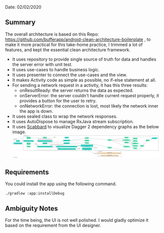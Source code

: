 
Date: 02/02/2020

## Summary

The overall architecture is based on this Repo: <https://github.com/bufferapp/android-clean-architecture-boilerplate> , to make it more practical for this take-home practice, I trimmed a lot of features, and kept the essential clean architecture framework. 
* It uses repository to provide single source of truth for data and handles the server error with unit test.
* It uses use-cases to handle business logic. 
* It uses presenter to connect the use-cases and the view.
* It makes Activity code as simple as possible, no if-else statement at all.
* For sending a network request in a activity, it has this three results:
  * onResultReady: the server returns the data as expected.
  * onServerError: the server couldn't handle current request properly, it provides a button for the user to retry.
  * onNetworkError: the connection is lost, most likely the network inner the app is down.
* It uses sealed class to wrap the network responses.
* It uses AutoDispose to manage RxJava stream subscription.  
* It uses [Scabbard](https://arunkumar9t2.github.io/scabbard/) to visualize Dagger 2 dependency graphs as the below image.
![Dagger Graph](doc/10_di_graph.png?raw=true "Dagger Graph")

## Requirements

You could install the app using the following command.
```
./gradlew :app:installDebug
```

## Ambiguity Notes

For the time being, the UI is not well polished. I would gladly optimize it based on the requirement from the UI designer.

